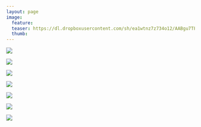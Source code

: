 ```yaml
---
layout: page
image:
  feature:
  teaser: https://dl.dropboxusercontent.com/sh/ea1wtnz7z734o12/AABgu7TFWE5cIkfxgI08OXRCa/luontokuvat/talvi/4/DS43878_-245px.jpg
  thumb:
---
```


[![](https://dl.dropboxusercontent.com/sh/ea1wtnz7z734o12/AACYnGY7guo9cexiVXFQlA6Ba/luontokuvat/talvi/3/DS43892-800px.jpg)](https://dl.dropboxusercontent.com/sh/ea1wtnz7z734o12/AABGOSq4-1V1Y4hS1QgJbgIpa/luontokuvat/talvi/3/DS43892.jpg)

[![](https://dl.dropboxusercontent.com/sh/ea1wtnz7z734o12/AAC2IDs0g_tjJh7Tu604Mfc5a/luontokuvat/talvi/3/DS43875-800px.jpg)](https://dl.dropboxusercontent.com/sh/ea1wtnz7z734o12/AAB3yl-LsZdD6q1EzGu1Mvw3a/luontokuvat/talvi/3/DS43875.jpg)

[![](https://dl.dropboxusercontent.com/sh/ea1wtnz7z734o12/AAArOaRTDfR1bx7a-2C62GL2a/luontokuvat/talvi/3/DS43878-800px.jpg)](https://dl.dropboxusercontent.com/sh/ea1wtnz7z734o12/AAA0fDOwq2qfkpXqaWD4JIrya/luontokuvat/talvi/3/DS43878.jpg)

[![](https://dl.dropboxusercontent.com/sh/ea1wtnz7z734o12/AAD77OQsiFZyZWt7uJuXYC80a/luontokuvat/talvi/3/DS43881-800px.jpg)](https://dl.dropboxusercontent.com/sh/ea1wtnz7z734o12/AAD3cj-Z1gy290FzAqM9vbila/luontokuvat/talvi/3/DS43881.jpg)

[![](https://dl.dropboxusercontent.com/sh/ea1wtnz7z734o12/AADoAtX-jZdYIwpbJcV397-Da/luontokuvat/talvi/3/DS43882-800px.jpg)](https://dl.dropboxusercontent.com/sh/ea1wtnz7z734o12/AABCseCUSOjGCbQFFuHN0sFsa/luontokuvat/talvi/3/DS43882.jpg)

[![](https://dl.dropboxusercontent.com/sh/ea1wtnz7z734o12/AAAqG2OMeBT1taBksuBtzbVMa/luontokuvat/talvi/4/DS43892_1-800px.jpg)](https://dl.dropboxusercontent.com/sh/ea1wtnz7z734o12/AABFWh_aaZRLYRrS3WP5MyHla/luontokuvat/talvi/4/DS43892_1.jpg)

[![](https://dl.dropboxusercontent.com/sh/ea1wtnz7z734o12/AADvpJOeS586_HW3e-mvcPm0a/luontokuvat/talvi/4/DS43878_-800px.jpg)](https://dl.dropboxusercontent.com/sh/ea1wtnz7z734o12/AACgqymRehkE5v-CZgQmB1Kra/luontokuvat/talvi/4/DS43878_.jpg)
